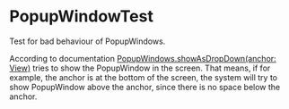 # PopupWindowTest

Test for bad behaviour of PopupWindows.

According to documentation [PopupWindows.showAsDropDown(anchor: View)](https://developer.android.com/reference/android/widget/PopupWindow#showAsDropDown(android.view.View)) tries to show the PopupWindow in the screen. 
That means, if for example, the anchor is at the bottom of the screen, the system will try to show PopupWindow above the anchor, since there is no space below the anchor.
